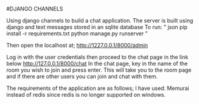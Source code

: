 #DJANGO CHANNELS

Using django channels to build a chat application.
The server is built using django and text messages stored in an sqlite database
To run:
    "   json
        pip install -r requirements.txt
        python manage.py runserver
    "
	

Then open the localhost at;
	http://1227.0.0.1/8000/admin

Log in with the user credentials then proceed to the chat page in the link below
	http://127.0.0.1/8000/chat
In the chat page, key in the name of the room you wish to join and press enter. 
This will take you to the room page and if there are other users you can join and chat with them.

The requirements of the application are as follows;
I have used: Memurai instead of redis since redis is no longer supported on windows.

